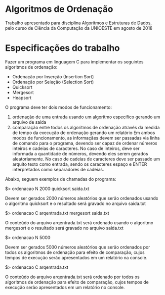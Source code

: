 # Algoritmos de Ordenação
Trabalho apresentado para disciplina Algoritmos e Estruturas de Dados, pelo curso de Ciência da Computação da UNIOESTE em agosto de 2018

# Especificações do trabalho

Fazer um programa em linguagem C para implementar os seguintes algoritmos de ordenação:
- Ordenação por Inserção (Insertion Sort)
- Ordenação por Seleção (Selection Sort)
- Quicksort
- Mergesort
- Heapsort

O programa deve ter dois modos de funcionamento:
1. ordenação de uma entrada usando um algoritmo específico gerando um arquivo de saída
2. comparação entre todos os algoritmos de ordenação através da medida de tempo da execução de
ordenação gerando um relatório
Em ambos modos de funcionamento, as informaçães devem ser passadas via linha de comando para
o programa, devendo ser capaz de ordenar números inteiros e cadeias de caracteres. No caso de inteiros,
deve ser informada a quantidade de números, devendo eles serem gerados aleatoriamente. No caso de
cadeias de caracteres deve ser passado um arquito texto como entrada, sendo os caracteres espaço e ENTER
interpretados como separadores de cadeias.

Abaixo, seguem exemplos de chamadas do programa:

$> ordenacao N 2000 quicksort saida.txt

Devem ser gerados 2000 números aleatórios que serão ordenados usando o algoritmo quicksort e o
resultado será gravado no arquivo saida.txt


$> ordenacao C arqentrada.txt mergesort saida.txt

O conteúdo do arquivo arqentrada.txt será ordenado usando o algoritmo mergesort e o resultado
será gravado no arquivo saida.txt


$> ordenacao N 5000

Devem ser gerados 5000 números aleatórios que serão ordenados por todos os algoritmos de ordenação
para efeito de comparação, cujos tempos de execução serão apresentados em um relatório na console.


$> ordenacao C arqentrada.txt

O conteúdo do arquivo arqentrada.txt será ordenado por todos os algoritmos de ordenação para
efeito de comparação, cujos tempos de execução serão apresentados em um relatório no console.
